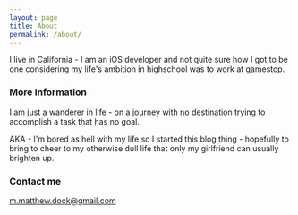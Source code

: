 ```yaml
---
layout: page
title: About
permalink: /about/
---
```


I live in California - I am an iOS developer and not quite sure how I got to be one considering my life's ambition in highschool was to work at gamestop.

### More Information

I am just a wanderer in life - on a journey with no destination trying to accomplish a task that has no goal.

AKA - I'm bored as hell with my life so I started this blog thing - hopefully to bring to cheer to my otherwise dull life that only my girlfriend can usually brighten up.

### Contact me

[m.matthew.dock@gmail.com](mailto:m.matthew.dock@gmail.com)
